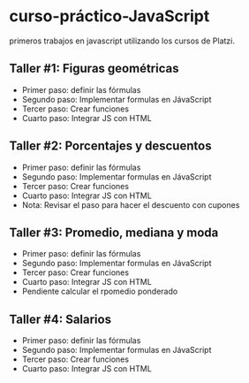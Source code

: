 # curso-práctico-JavaScript
primeros trabajos en javascript utilizando los cursos de Platzi.

## Taller #1: Figuras geométricas

- Primer paso: definir las fórmulas
- Segundo paso: Implementar formulas en JávaScript
- Tercer paso: Crear funciones 
- Cuarto paso: Integrar JS con HTML

## Taller #2: Porcentajes y descuentos

- Primer paso: definir las fórmulas
- Segundo paso: Implementar formulas en JávaScript
- Tercer paso: Crear funciones 
- Cuarto paso: Integrar JS con HTML
- Nota: Revisar el paso para hacer el descuento con cupones 


## Taller #3: Promedio, mediana y moda

- Primer paso: definir las fórmulas
- Segundo paso: Implementar formulas en JávaScript
- Tercer paso: Crear funciones 
- Cuarto paso: Integrar JS con HTML
- Pendiente calcular el rpomedio ponderado

## Taller #4: Salarios

- Primer paso: definir las fórmulas
- Segundo paso: Implementar formulas en JávaScript
- Tercer paso: Crear funciones 
- Cuarto paso: Integrar JS con HTML